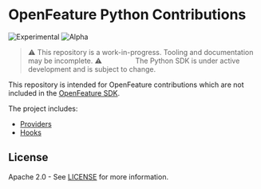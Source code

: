 # OpenFeature Python Contributions

![Experimental](https://img.shields.io/badge/experimental-breaking%20changes%20allowed-yellow)
![Alpha](https://img.shields.io/badge/alpha-release-red)

> ⚠️ This repository is a work-in-progress. Tooling and documentation may be incomplete. ⚠️
> &nbsp;&nbsp;&nbsp;&nbsp;&nbsp;&nbsp;&nbsp;&nbsp;&nbsp;&nbsp;&nbsp;&nbsp;&nbsp;&nbsp;&nbsp;&nbsp;The Python SDK is under active development and is subject to change.

This repository is intended for OpenFeature contributions which are not included in the [OpenFeature SDK](https://github.com/open-feature/python-sdk).

The project includes:

- [Providers](./open_feature_contrib/providers)
- [Hooks](./open_feature_contrib/hooks)

## License

Apache 2.0 - See [LICENSE](./LICENSE) for more information.
